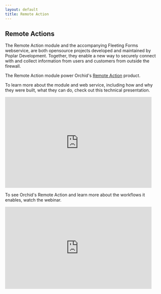 ```yaml
---
layout: default
title: Remote Action
---
```


## Remote Actions

The Remote Action module and the accompanying Fleeting Forms webservice, are
both opensource projects developed and maintained by Poplar Development.
Together, they enable a new way to securely connect with and collect
information from users and customers from outside the firewall.

The Remote Action module power Orchid's 
[Remote Action](https://www.orchid.systems/product/remote-action) product.

To learn more about the module and web service, including how and why 
they were built, what they can do, check out this technical presentation.

<iframe src="https://docs.google.com/presentation/d/e/2PACX-1vSfMBwBix4FWTAYTBZEusR4WNH7CHZt58J-0rctJv4K5vHsyB424wyGyYCEBKvX7w5CY1xFONUbzPLb/embed?start=false&loop=false&delayms=3000" frameborder="0" width="480" height="299" allowfullscreen="true" mozallowfullscreen="true" webkitallowfullscreen="true"></iframe>

To see Orchid's Remote Action and learn more about the workflows it enables,
watch the webinar.

<iframe width="480" height="270" src="https://www.youtube.com/embed/0dSpAp4HibY" frameborder="0" allow="accelerometer; autoplay; encrypted-media; gyroscope; picture-in-picture" allowfullscreen></iframe>

